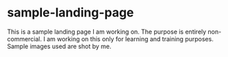 # sample-landing-page
This is a sample landing page I am working on. The purpose is entirely non-commercial. I am working on this only for learning and training purposes.
Sample images used are shot by me.
